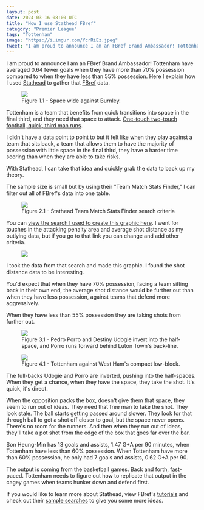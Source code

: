```yaml
---
layout: post
date: 2024-03-16 08:00 UTC
title: "How I use Stathead FBref"
category: "Premier League"
tags: "Tottenham"
image: "https://i.imgur.com/YcrRiEz.jpeg"
tweet: "I am proud to announce I am an FBref Brand Ambassador! Tottenham have averaged 0.64 fewer goals when they have more than 70% possession compared to when they have less than 55% possession. Here I explain how I used @Stathead to gather that @FBref data."
---
```


I am proud to announce I am an FBref Brand Ambassador! Tottenham have averaged 0.64 fewer goals when they have more than 70% possession compared to when they have less than 55% possession. Here I explain how I used [Stathead](https://stathead.com/) to gather that [FBref](https://fbref.com/en/) data.

<!---more--->

<figure>
    <img src="https://i.imgur.com/QoWg7ap.jpeg">
    <figcaption>Figure 1.1 - Space wide against Burnley.</figcaption>
</figure> 

Tottenham is a team that benefits from quick transitions into space in the final third, and they need that space to attack. [One-touch two-touch football, quick, third man runs](https://tacticsjournal.com/2024/01/06/tottenham-lacked-width-on-the-left/).

I didn't have a data point to point to but it felt like when they play against a team that sits back, a team that allows them to have the majority of possession with little space in the final third, they have a harder time scoring than when they are able to take risks. 

With Stathead, I can take that idea and quickly grab the data to back up my theory. 

The sample size is small but by using their "Team Match Stats Finder," I can filter out all of FBref's data into one table.

<figure>
    <img src="https://i.imgur.com/7ozO05r.jpeg">
    <figcaption>Figure 2.1 - Stathead Team Match Stats Finder search criteria</figcaption>
</figure> 

You can [view the search I used to create this graphic here](https://stathead.com/tiny/xw4Ky). I went for touches in the attacking penalty area and average shot distance as my outlying data, but if you go to that link you can change and add other criteria. 

<figure>
    <img src="https://i.imgur.com/HlJkhjD.jpeg">
</figure> 

I took the data from that search and made this graphic. I found the shot distance data to be interesting. 

You'd expect that when they have 70% possession, facing a team sitting back in their own end, the average shot distance would be further out than when they have less possession, against teams that defend more aggressively. 

When they have less than 55% possession they are taking shots from further out. 

<figure>
    <img src="https://i.imgur.com/TK9BAl3.jpg">
    <figcaption>Figure 3.1 - Pedro Porro and Destiny Udogie invert into the half-space, and Porro runs forward behind Luton Town's back-line.</figcaption>
</figure> 

<figure>
    <img src="https://i.imgur.com/7dQh2Mp.jpeg">
    <figcaption>Figure 4.1 - Tottenham against West Ham's compact low-block.</figcaption>
</figure> 

The full-backs Udogie and Porro are inverted, pushing into the half-spaces. When they get a chance, when they have the space, they take the shot. It's quick, it's direct. 

When the opposition packs the box, doesn't give them that space, they seem to run out of ideas. They need that free man to take the shot. They look stale. The ball starts getting passed around slower. They look for that through ball to get a shot off closer to goal, but the space never opens. There's no room for the runners. And then when they run out of ideas, they'll take a pot shot from the edge of the box that goes far over the bar. 

Son Heung-Min has 13 goals and assists, 1.47 G+A per 90 minutes, when Tottenham have less than 60% possession. When Tottenham have more than 60% possession, he only had 7 goals and assists, 0.62 G+A per 90. 

The output is coming from the basketball games. Back and forth, fast-paced. Tottenham needs to figure out how to replicate that output in the cagey games when teams hunker down and defend first. 

If you would like to learn more about Stathead, view FBref's [tutorials](https://stathead.com/fbref-tutorials.html) and check out their [sample searches](https://www.stathead.com/fbref-sample-searches.html) to give you some more ideas. 

